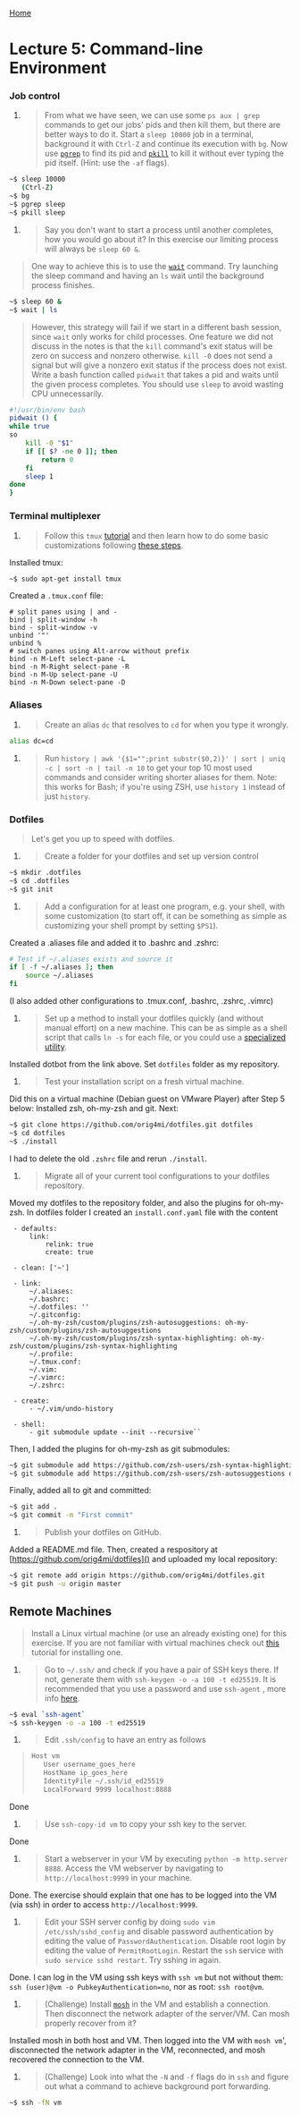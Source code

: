 [Home](README.md)

# Lecture 5: Command-line Environment 

### Job control

1. > From what we have seen, we can use some `ps aux | grep` commands to get our jobs' pids and then kill them, but there are better ways to do it. Start a `sleep 10000` job in a terminal, background it with `Ctrl-Z` and continue its execution with `bg`. Now use [`pgrep`](https://www.man7.org/linux/man-pages/man1/pgrep.1.html) to find its pid and [`pkill`](http://man7.org/linux/man-pages/man1/pgrep.1.html) to kill it without ever typing the pid itself. (Hint: use the `-af` flags).
>
```bash
~$ sleep 10000
   (Ctrl-Z)
~$ bg
~$ pgrep sleep
~$ pkill sleep
```

1. > Say you don't want to start a process until another completes, how you would go about it? In this exercise our limiting process will always be `sleep 60 &`.
> One way to achieve this is to use the [`wait`](https://www.man7.org/linux/man-pages/man1/wait.1p.html) command. Try launching the sleep command and having an `ls` wait until the background process finishes.
> 
```bash
~$ sleep 60 &
~$ wait | ls
```
> However, this strategy will fail if we start in a different bash session, since `wait` only works for child processes. One feature we did not discuss in the notes is that the `kill` command's exit status will be zero on success and nonzero otherwise. `kill -0` does not send a signal but will give a nonzero exit status if the process does not exist.
> Write a bash function called `pidwait` that takes a pid and waits until the given process completes. You should use `sleep` to avoid wasting CPU unnecessarily.
>
```bash
#!/usr/bin/env bash
pidwait () {
while true
so
    kill -0 "$1"
    if [[ $? -ne 0 ]]; then
        return 0
    fi
    sleep 1
done
}
```

### Terminal multiplexer

1. > Follow this `tmux` [tutorial](https://www.hamvocke.com/blog/a-quick-and-easy-guide-to-tmux/) and then learn how to do some basic customizations following [these steps](https://www.hamvocke.com/blog/a-guide-to-customizing-your-tmux-conf/).
>
Installed tmux:
```bash
~$ sudo apt-get install tmux
```
Created a `.tmux.conf` file:
```
# split panes using | and -
bind | split-window -h
bind - split-window -v
unbind '"'
unbind %
# switch panes using Alt-arrow without prefix
bind -n M-Left select-pane -L
bind -n M-Right select-pane -R
bind -n M-Up select-pane -U
bind -n M-Down select-pane -D
```

### Aliases

1. > Create an alias `dc` that resolves to `cd` for when you type it wrongly.
>
```bash
alias dc=cd
```
1.  > Run `history | awk '{$1="";print substr($0,2)}' | sort | uniq -c | sort -n | tail -n 10`  to get your top 10 most used commands and consider writing shorter aliases for them. Note: this works for Bash; if you're using ZSH, use `history 1` instead of just `history`.

### Dotfiles

> Let's get you up to speed with dotfiles.
1. > Create a folder for your dotfiles and set up version control
>
```bash
~$ mkdir .dotfiles
~$ cd .dotfiles
~$ git init
```
1. > Add a configuration for at least one program, e.g. your shell, with some
   > customization (to start off, it can be something as simple as customizing your shell prompt by setting `$PS1`).
>
Created a .aliases file and added it to .bashrc and .zshrc:
```bash
# Test if ~/.aliases exists and source it
if [ -f ~/.aliases ]; then
    source ~/.aliases
fi
```
(I also added other configurations to .tmux.conf, .bashrc, .zshrc, .vimrc)
1. > Set up a method to install your dotfiles quickly (and without manual effort) on a new machine. This can be as simple as a shell script that calls `ln -s` for each file, or you could use a [specialized utility](https://dotfiles.github.io/utilities/).
>
Installed dotbot from the link above. Set `dotfiles` folder as my repository.
1. > Test your installation script on a fresh virtual machine.
> 
Did this on a virtual machine (Debian guest on VMware Player) after Step 5 below:
Installed zsh, oh-my-zsh and git. Next:
```bash
~$ git clone https://github.com/orig4mi/dotfiles.git dotfiles
~$ cd dotfiles
~$ ./install
```
I had to delete the old `.zshrc` file and rerun `./install`.

1. > Migrate all of your current tool configurations to your dotfiles repository.
> 
Moved my dotfiles to the repository folder, and also the plugins for oh-my-zsh. In dotfiles folder I created an `install.conf.yaml` file with the content
>
```
 - defaults:
     link:
         relink: true
         create: true

 - clean: ['~']
 
 - link:
     ~/.aliases:
     ~/.bashrc:
     ~/.dotfiles: ''
     ~/.gitconfig: 
     ~/.oh-my-zsh/custom/plugins/zsh-autosuggestions: oh-my-zsh/custom/plugins/zsh-autosuggestions 
     ~/.oh-my-zsh/custom/plugins/zsh-syntax-highlighting: oh-my-zsh/custom/plugins/zsh-syntax-highlighting
     ~/.profile:
     ~/.tmux.conf:
     ~/.vim:
     ~/.vimrc:
     ~/.zshrc:
 
 - create:
     - ~/.vim/undo-history
 
 - shell:
     - git submodule update --init --recursive``
```
Then, I added the plugins for oh-my-zsh as git submodules:
```bash
~$ git submodule add https://github.com/zsh-users/zsh-syntax-highlighting.git oh-my-zsh/custom/plugins/zsh-syntax-highlighting
~$ git submodule add https://github.com/zsh-users/zsh-autosuggestions oh-my-zsh/custom/plugins/zsh-autosuggestions 
```
Finally, added all to git and committed:
```bash
~$ git add .
~$ git commit -m "First commit"
```

1. > Publish your dotfiles on GitHub.
>
Added a README.md file. Then, created a respository at [https://github.com/orig4mi/dotfiles]() and uploaded my local repository:
```bash
~$ git remote add origin https://github.com/orig4mi/dotfiles.git
~$ git push -u origin master
```

## Remote Machines

> Install a Linux virtual machine (or use an already existing one) for this exercise. If you are not familiar with virtual machines check out [this](https://hibbard.eu/install-ubuntu-virtual-box/) tutorial for installing one.

1. > Go to `~/.ssh/` and check if you have a pair of SSH keys there. If not, generate them with `ssh-keygen -o -a 100 -t ed25519`. It is recommended that you use a password and use `ssh-agent` , more info [here](https://www.ssh.com/ssh/agent).
>
```bash
~$ eval `ssh-agent`
~$ ssh-keygen -o -a 100 -t ed25519
```
1. > Edit `.ssh/config` to have an entry as follows
> 
>  ```bash
> Host vm
>     User username_goes_here
>     HostName ip_goes_here
>     IdentityFile ~/.ssh/id_ed25519
>     LocalForward 9999 localhost:8888
> ```
>
Done
1. > Use `ssh-copy-id vm` to copy your ssh key to the server.
>
Done
1. > Start a webserver in your VM by executing `python -m http.server 8888`. Access the VM webserver by navigating to `http://localhost:9999` in your machine.
>
Done. The exercise should explain that one has to be logged into the VM (via ssh) in order to access `http://localhost:9999`.
1. > Edit your SSH server config by doing  `sudo vim /etc/ssh/sshd_config` and disable password authentication by editing the value of `PasswordAuthentication`. Disable root login by editing the value of `PermitRootLogin`. Restart the `ssh` service with `sudo service sshd restart`. Try sshing in again.
> 
Done. I can log in the VM using ssh keys with `ssh vm` but not without them: `ssh (user)@vm -o PubkeyAuthentication=no`, nor as root: `ssh root@vm`.
1. > (Challenge) Install [`mosh`](https://mosh.org/) in the VM and establish a connection. Then disconnect the network adapter of the server/VM. Can mosh properly recover from it?
>
Installed mosh in both host and VM. Then logged into the VM with `mosh vm`', disconnected the network adapter in the VM, reconnected, and mosh recovered the connection to the VM.
1. > (Challenge) Look into what the `-N` and `-f` flags do in `ssh` and figure out what a command to achieve background port forwarding.
> 
```bash
~$ ssh -fN vm
```
